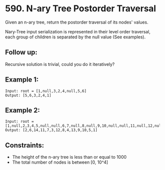 # 590. N-ary Tree Postorder Traversal

Given an n-ary tree, return the postorder traversal of its nodes' values.

Nary-Tree input serialization is represented in their level order traversal, each group of children is separated by the null value (See examples).

## Follow up:

Recursive solution is trivial, could you do it iteratively?

## Example 1:

```
Input: root = [1,null,3,2,4,null,5,6]
Output: [5,6,3,2,4,1]
```

## Example 2:

```
Input: root = [1,null,2,3,4,5,null,null,6,7,null,8,null,9,10,null,null,11,null,12,null,13,null,null,14]
Output: [2,6,14,11,7,3,12,8,4,13,9,10,5,1]
```

## Constraints:

* The height of the n-ary tree is less than or equal to 1000
* The total number of nodes is between [0, 10^4]